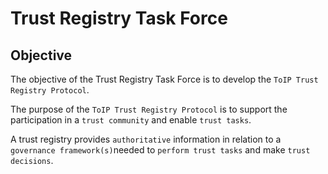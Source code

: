 # Trust Registry Task Force

## Objective

The objective of the Trust Registry Task Force is to develop the `ToIP Trust Registry Protocol`.

The purpose of the `ToIP Trust Registry Protocol` is to support the participation in a `trust community` and enable `trust tasks`.

A trust registry provides `authoritative` information in relation to a
`governance framework(s)`needed to `perform trust tasks` and make `trust decisions`.
